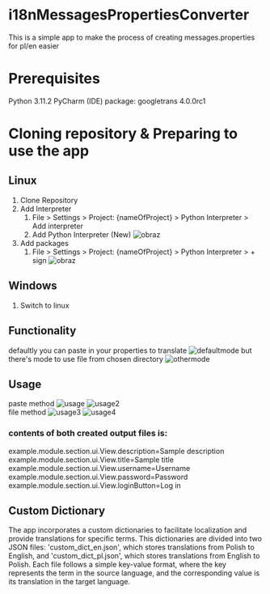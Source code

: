 # i18nMessagesPropertiesConverter
This is a simple app to make the process of creating messages.properties for pl/en easier

# Prerequisites
Python 3.11.2
PyCharm (IDE)
package:
googletrans 4.0.0rc1

# Cloning repository & Preparing to use the app
## Linux 
1. Clone Repository
2. Add Interpreter
   1. File > Settings > Project: {nameOfProject} > Python Interpreter > Add interpreter
   2. Add Python Interpreter (New)
      ![obraz](https://github.com/user-attachments/assets/47074175-791d-4206-88c4-8402bb14be88)
3. Add packages
   1. File > Settings > Project: {nameOfProject} > Python Interpreter > + sign
  ![obraz](https://github.com/user-attachments/assets/147e8b55-3e04-40f1-9e01-74d4360cd5cf)
## Windows
1. Switch to linux
   
## Functionality
defaultly you can paste in your properties to translate
![defaultmode](https://github.com/user-attachments/assets/ca420c86-049b-4128-8187-c027478df997)
but there's mode to use file from chosen directory
![othermode](https://github.com/user-attachments/assets/7131d1b2-a191-473f-b457-20bd8fe94cdb)

## Usage
paste method
![usage](https://github.com/user-attachments/assets/8592d592-4f98-48a3-8a8a-61d2069708e6)
![usage2](https://github.com/user-attachments/assets/9dcc3ecf-ff11-40d8-b6e8-693ca760daad)<br /> 
file method
![usage3](https://github.com/user-attachments/assets/a778ca2e-b4a2-41f3-b400-4241e92b0318)
![usage4](https://github.com/user-attachments/assets/5584a521-73b0-4044-bf09-44dc399929fc)


### contents of both created output files is:
example.module.section.ui.View.description=Sample description<br />
example.module.section.ui.View.title=Sample title<br />
example.module.section.ui.View.username=Username<br />
example.module.section.ui.View.password=Password<br />
example.module.section.ui.View.loginButton=Log in<br />

## Custom Dictionary
The app incorporates a custom dictionaries to facilitate localization and provide translations for specific terms. This dictionaries are divided into two JSON files: 'custom_dict_en.json', which stores translations from Polish to English, and 'custom_dict_pl.json', which stores translations from English to Polish. Each file follows a simple key-value format, where the key represents the term in the source language, and the corresponding value is its translation in the target language.
